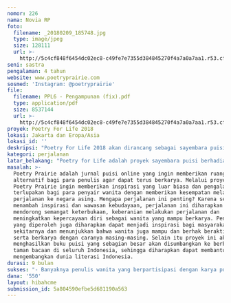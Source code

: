 ```yaml
---
nomor: 226
nama: Novia RP
foto:
  filename: _20180209_185748.jpg
  type: image/jpeg
  size: 128111
  url: >-
    http://5c4cf848f6454dc02ec8-c49fe7e7355d384845270f4a7a0a7aa1.r53.cf2.rackcdn.com/0dd51c8e-c63c-4dd6-af78-418e0d108379/_20180209_185748.jpg
seni: sastra
pengalaman: 4 tahun
website: www.poetryprairie.com
sosmed: 'Instagram: @poetryprairie'
file:
  filename: PPL6 - Pengampunan (fix).pdf
  type: application/pdf
  size: 8537144
  url: >-
    http://5c4cf848f6454dc02ec8-c49fe7e7355d384845270f4a7a0a7aa1.r53.cf2.rackcdn.com/58d3df7d-fa87-47f5-aab4-680982416f40/PPL6%20-%20Pengampunan%20(fix).pdf
proyek: Poetry For Life 2018
lokasi: Jakarta dan Eropa/Asia
lokasi_id: ''
deskripsi: "Poetry For Life 2018 akan dirancang sebagai sayembara puisi khusus untuk wanita Indonesia, dengan mengambil tema utama \"Kekuatan Wanita\". Tujuannya adalah sebagai sarana aktualisasi diri wanita dalam menulis karya sastra khususnya puisi. Dengan tema \"Kekuatan Wanita\" diharapkan dapat menunjukkan isi pikiran wanita-wanita Indonesia dan memberikan gambaran perjuangan hidupnya, semangatnya bekerja/berkarya ataupun cintanya pada keluarga dan kehidupan.\r\nPuisi terpilih akan dibukukan dan sekitar 10 pemenang akan difasilitasi untuk melakukan perjalanan ke luar negeri. Dana hibah diusulkan Rp 550 juta karena dipilih Eropa sebagai tujuan. Namun lokasi dapat disesuaikan dengan budget yang disetujui, misal ke Turki, Timur Tengah, Tibet atau minimal ke Asia Timur yang memiliki budaya cukup berbeda dengan Indonesia. Selama perjalanan, peserta harus membuat sejumlah puisi dan catatan perjalanan untuk dibukukan. Dari proyek ini akan diterbitkan dua judul buku puisi, yang sebagian besar akan didonasikan ke perpustakaan/taman bacaan/sekolah di seluruh Indonesia."
kategori: perjalanan
latar_belakang: "Poetry for Life adalah proyek sayembara puisi berhadiah, yang pertama diadakan tahun 2016 dan direncanakan menjadi agenda tahunan namun sempat terhenti karena masalah pendanaan. Saya ingin melanjutkan program Poetry for Life agar dapat menjangkau masyarakat luas dan lebih bermanfaat. Saya sendiri adalah seorang\r\n ibu bekerja dan memiliki waktu yang terbatas untuk melakukan kegiatan sastra. Namun hasrat saya menuntun untuk membangun website Poetry Prairie secara mandiri, dan sejak 4 tahun lalu secara rutin mengadakan event puisi secara daring. Ternyata kegiatan saya mengembangkan Poetry Prairie membuat saya terpilih mengikuti World Festival of Youth & Students di Rusia bersama ribuan pemuda dari 188 negara, dan saya berkesempatan mengunjungi 3 kota di Rusia serta melihat alam, kebudayaan dan bahasa yang berbeda.\r\nPengalaman ini membuka mata saya, bahwa dengan ketekunan dan keberanian maka perjalanan yang luar biasa pun akan terbuka.  Saya semakin merasakan betapa luasnya dunia dan di belahan bumi yang lain, manusia dan kebudayaannya tumbuh dengan kisah dan keunikannya masing-masing yang tentunya akan menarik untuk menjadi bahan tulisan. Pengalaman inilah yang ingin saya bagikan kepada wanita Indonesia dengan cara memberikan mereka kesempatan untuk melakukan perjalanan yang mungkin mampu mengubah hidupnya, atau setidaknya mampu membakar semangatnya untuk berkarya."
masalah: >-
  Poetry Prairie adalah jurnal puisi online yang ingin memberikan ruang kreasi
  alternatif bagi para penulis agar dapat terus berkarya. Melalui proyek ini,
  Poetry Prairie ingin memberikan inspirasi yang luar biasa dan pengalaman tak
  terlupakan bagi para penyair wanita dengan memberikan kesempatan melakukan
  perjalanan ke negara asing. Mengapa perjalanan ini penting? Karena selain
  menambah inspirasi dan wawasan kebudayaan, perjalanan ini diharapkan dapat
  mendorong semangat keterbukaan, keberanian melakukan perjalanan dan
  meningkatkan kepercayaan diri sebagai wanita yang mampu berkarya. Pengalaman
  yang diperoleh juga diharapkan dapat menjadi inspirasi bagi masyarakat di
  sekitarnya dan menunjukkan bahwa wanita juga mampu dan berhak beraktivitas
  serta berkarya dengan caranya masing-masing. Selain itu proyek ini akan
  menghasilkan buku puisi yang sebagian besar akan disumbangkan ke berbagai
  taman bacaan di seluruh Indonesia, sehingga diharapkan dapat membantu
  mengembangkan dunia literasi Indonesia.
durasi: 9 bulan
sukses: "- Banyaknya penulis wanita yang berpartisipasi dengan karya puisi yang berkualitas (di atas 100 peserta), dan terpilih sekitar 10  penulis wanita untuk ikut melakukan perjalanan ke luar negeri.\r\n- Dapat diterbitkan dua buku antologi puisi dengan target masing-masing 500 eksemplar, yang pertama adalah hasil lomba puisi bertema Kekuatan Wanita. Dan yang kedua adalah buku puisi para peserta perjalanan yang bertema tentang negara destinasi perjalanan. Seluruh buku terbit dapat disebarkan kepada peserta, peminat sastra serta taman-taman bacaan masyarakat."
dana: '550'
layout: hibahcme
submission_id: 5a804590efbe5d681190a563
---
```

